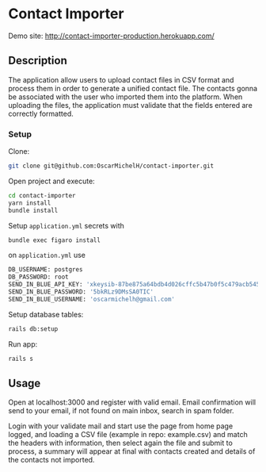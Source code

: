 # Contact Importer

Demo site: http://contact-importer-production.herokuapp.com/


## Description

The application allow users to upload contact files in CSV format and process them in order
to generate a unified contact file. The contacts gonna be associated with the user who imported
them into the platform. When uploading the files, the application must validate that the fields
entered are correctly formatted.

### Setup

Clone:
``` sh
git clone git@github.com:OscarMichelH/contact-importer.git
```

Open project and execute:
``` sh
cd contact-importer
yarn install
bundle install
```

Setup `application.yml` secrets with 
``` sh
bundle exec figaro install
```
on `application.yml` use
``` sh
DB_USERNAME: postgres
DB_PASSWORD: root
SEND_IN_BLUE_API_KEY: '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'
SEND_IN_BLUE_PASSWORD: '5bkRLz9DMsSA0TIC'
SEND_IN_BLUE_USERNAME: 'oscarmichelh@gmail.com'
```


Setup database tables:
``` sh
rails db:setup
```
Run app:
``` sh
rails s
```


## Usage

Open at localhost:3000 and register with valid email.
Email confirmation will send to your email, if not found on
main inbox, search in spam folder.

Login with your validate mail and start use the page from home page logged, and loading a CSV file (example in repo: example.csv) and match the headers with information, then select again the file and submit to process, a summary will appear at final with contacts created and details of the contacts not imported.
